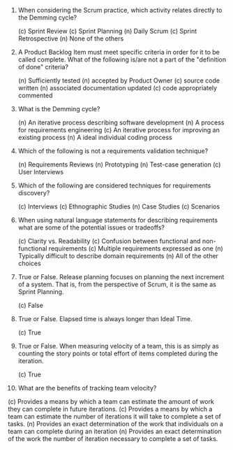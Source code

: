 1. When considering the Scrum practice, which activity relates directly to the Demming cycle?

   (c) Sprint Review
   (c) Sprint Planning
   (n) Daily Scrum
   (c) Sprint Retrospective
   (n) None of the others

2. A Product Backlog Item must meet specific criteria in order for it to be called complete. What of the following is/are not a part of the "definition of done" criteria?

   (n) Sufficiently tested
   (n) accepted by Product Owner
   (c) source code written
   (n) associated documentation updated
   (c) code appropriately commented

3. What is the Demming cycle?

   (n) An iterative process describing software development
   (n) A process for requirements engineering
   (c) An iterative process for improving an existing process
   (n) A ideal individual coding process

4. Which of the following is not a requirements validation technique?

   (n) Requirements Reviews
   (n) Prototyping
   (n) Test-case generation
   (c) User Interviews

5. Which of the following are considered techniques for requirements discovery?

   (c) Interviews
   (c) Ethnographic Studies
   (n) Case Studies
   (c) Scenarios

6. When using natural language statements for describing requirements what are some of the potential issues or tradeoffs?

   (c) Clarity vs. Readability
   (c) Confusion between functional and non-functional requirements
   (c) Multiple requirements expressed as one
   (n) Typically difficult to describe domain requirements
   (n) All of the other choices

7. True or False. Release planning focuses on planning the next increment of a system. That is, from the perspective of Scrum, it is the same as Sprint Planning.

   (c) False

8. True or False. Elapsed time is always longer than Ideal Time.

   (c) True

9. True or False. When measuring velocity of a team, this is as simply as counting the story points or total effort of items completed during the iteration.

   (c) True

10. What are the benefits of tracking team velocity?

   (c) Provides a means by which a team can estimate the amount of work they can complete in future iterations.
   (c) Provides a means by which a team can estimate the number of iterations it will take to complete a set of tasks.
   (n) Provides an exact determination of the work that individuals on a team can complete during an iteration
   (n) Provides an exact determination of the work the number of iteration necessary to complete a set of tasks.
